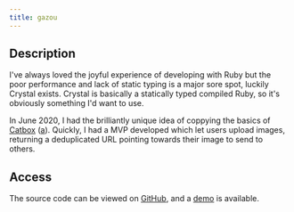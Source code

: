 ```yaml
---
title: gazou
---
```


## Description
I've always loved the joyful experience of developing with Ruby but the poor performance and lack
of static typing is a major sore spot, luckily Crystal exists. Crystal is basically a statically 
typed compiled Ruby, so it's obviously something I'd want to use.

In June 2020, I had the brilliantly unique idea of coppying the basics of
[Catbox](https://catbox.moe/) ([a](/files/archive/catbox_2022-03-26.html)). Quickly, I had a MVP 
developed which let users upload images, returning a deduplicated URL pointing towards their 
image to send to others.

## Access
The source code can be viewed on [GitHub](https://github.com/potato-diet/gazou), and a
[demo](https://gazou.potatodiet.ca) is available.
